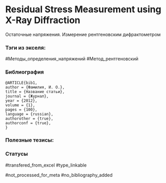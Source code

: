 # Residual Stress Measurement using X-Ray Diffraction

Остаточные напряжения. Измерение рентгеновским дифрактометром

### Тэги из экселя:
#Методы_определения_напряжений 
#Метод_рентгеновский 

### Библиография
```
@ARTICLE{bib1,
author = {Фамилия, И. О.},
title = {Название статьи},
journal = {Журнал},
year = {2012},
volume = {1},
pages = {100},
language = {russian},
authorother = {true},
authorconf = {true},
}
```

### Полезные тезисы:

### Статусы
#transfered_from_excel 
#type_linkable 

#not_processed_for_meta
#no_bibliography_added
